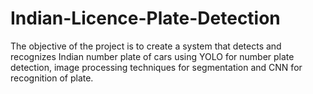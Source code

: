# Indian-Licence-Plate-Detection

The objective of the project is to create a system that detects and recognizes Indian number plate of cars using YOLO for number plate detection, image processing techniques for segmentation and CNN for recognition of plate.  
